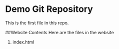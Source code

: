 # Demo  Git Repository 

This is the first file in this repo.

##Website Contents
Here are the files in the website

1. index.html
